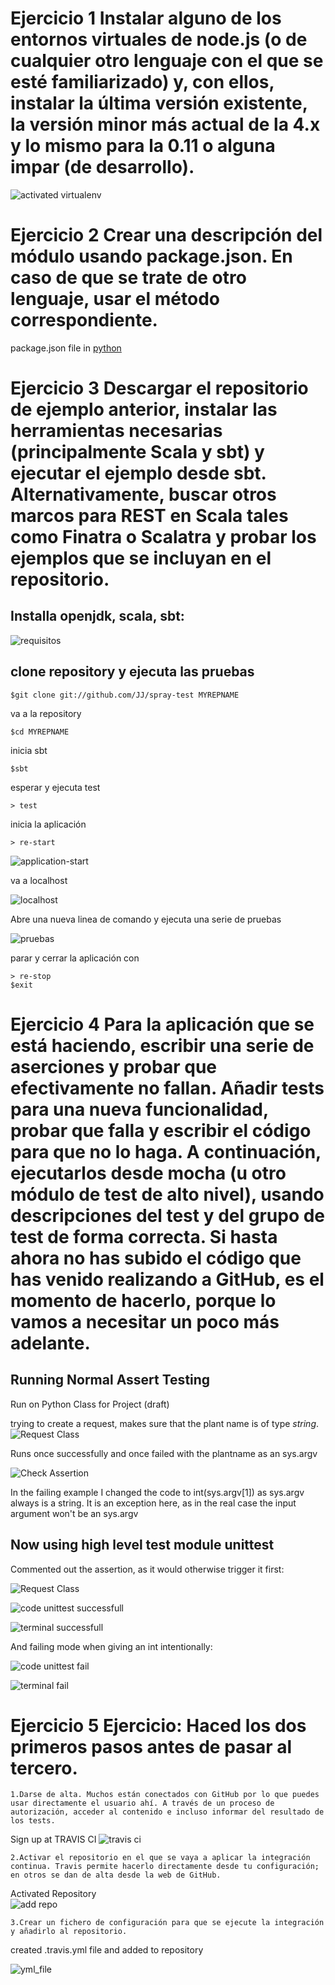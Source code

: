 # Ejercicio 1 Instalar alguno de los entornos virtuales de node.js (o de cualquier otro lenguaje con el que se esté familiarizado) y, con ellos, instalar la última versión existente, la versión minor más actual de la 4.x y lo mismo para la 0.11 o alguna impar (de desarrollo).

![activated virtualenv](imgs/virtualenv.png)


# Ejercicio 2 Crear una descripción del módulo usando package.json. En caso de que se trate de otro lenguaje, usar el método correspondiente.

package.json file in [python](requirements.txt)


# Ejercicio 3 Descargar el repositorio de ejemplo anterior, instalar las herramientas necesarias (principalmente Scala y sbt) y ejecutar el ejemplo desde sbt. Alternativamente, buscar otros marcos para REST en Scala tales como Finatra o Scalatra y probar los ejemplos que se incluyan en el repositorio.

## Installa openjdk, scala, sbt:
![requisitos](imgs/requisitos_scala.png)

## clone repository y ejecuta las pruebas

	$git clone git://github.com/JJ/spray-test MYREPNAME

va a la repository 

	$cd MYREPNAME

inicia sbt

	$sbt

esperar y ejecuta test

	> test

inicia la aplicación

	> re-start

![application-start](imgs/started.png)

va a localhost

![localhost](imgs/localhost.png)

Abre una nueva linea de comando y ejecuta una serie de pruebas

![pruebas](imgs/pruebas.png)

parar y cerrar la aplicación con

	> re-stop
	$exit


# Ejercicio 4 Para la aplicación que se está haciendo, escribir una serie de aserciones y probar que efectivamente no fallan. Añadir tests para una nueva funcionalidad, probar que falla y escribir el código para que no lo haga. A continuación, ejecutarlos desde mocha (u otro módulo de test de alto nivel), usando descripciones del test y del grupo de test de forma correcta. Si hasta ahora no has subido el código que has venido realizando a GitHub, es el momento de hacerlo, porque lo vamos a necesitar un poco más adelante.


## Running Normal Assert Testing
Run on Python Class for Project (draft)

trying to create a request, makes sure that the plant name is of type *string*.
![Request Class](imgs/normal_assert.png)
 
Runs once successfully and once failed with the plantname as an sys.argv

![Check Assertion](imgs/assert_fail.png)

In the failing example I changed the code to int(sys.argv[1]) as sys.argv always is a string.
It is an exception here, as in the real case the input argument won't be an sys.argv

## Now using high level test module unittest

Commented out the assertion, as it would otherwise trigger it first:

![Request Class](imgs/code_class.png)

![code unittest successfull](imgs/code_unittest_succ.png)

![terminal successfull](imgs/successful_unittest.png)

And failing mode when giving an int intentionally:

![code unittest fail](imgs/code_unittest_fail.png)

![terminal fail](imgs/failed_unittest.png)


# Ejercicio 5 Ejercicio: Haced los dos primeros pasos antes de pasar al tercero.


    1.Darse de alta. Muchos están conectados con GitHub por lo que puedes usar directamente el usuario ahí. A través de un proceso de autorización, acceder al contenido e incluso informar del resultado de los tests.

Sign up at TRAVIS CI 
![travis ci](imgs/travis_ci.png)


    2.Activar el repositorio en el que se vaya a aplicar la integración continua. Travis permite hacerlo directamente desde tu configuración; en otros se dan de alta desde la web de GitHub.

Activated Repository\
![add repo](imgs/ci_add_repo.png)


    3.Crear un fichero de configuración para que se ejecute la integración y añadirlo al repositorio.

created .travis.yml file and added to repository

![yml_file](imgs/yml_file.png)


